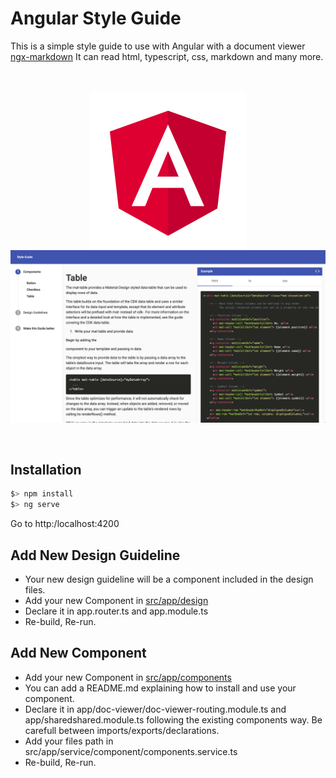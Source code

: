# Angular Style Guide
This is a simple style guide to use with Angular with a document viewer [ngx-markdown](https://www.npmjs.com/package/ngx-markdown)
It can read html, typescript, css, markdown and many more.
<br/>
<p align="center">
<br/><br/>
<img src="src/assets/angular_logo.svg" width="250">  
<img src="src/assets/screenshot1.png" width="600">
</p>
<br/>


## Installation
```javascript
$> npm install
$> ng serve
```
Go to http:/localhost:4200

## Add New Design Guideline

- Your new design guideline will be a component included in the design files.  
- Add your new Component in [src/app/design](./src/app/design)  
- Declare it in app.router.ts and app.module.ts  
- Re-build, Re-run.  

## Add New Component

- Add your new Component in [src/app/components](./src/app/doc-viewer/components)
- You can add a README.md explaining how to install and use your component.
- Declare it in app/doc-viewer/doc-viewer-routing.module.ts and app/sharedshared.module.ts following the existing components way. Be carefull between imports/exports/declarations.
- Add your files path in src/app/service/component/components.service.ts
- Re-build, Re-run.

